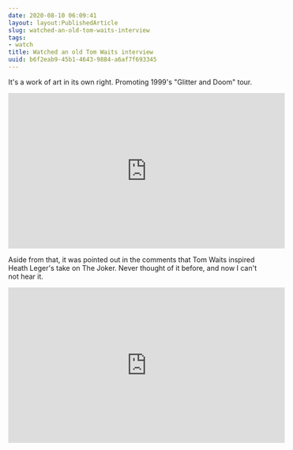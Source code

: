 ```yaml
---
date: 2020-08-10 06:09:41
layout: layout:PublishedArticle
slug: watched-an-old-tom-waits-interview
tags:
- watch
title: Watched an old Tom Waits interview
uuid: b6f2eab9-45b1-4643-9884-a6af7f693345
---
```


It's a work of art in its own right. Promoting 1999's "Glitter and Doom" tour.

<iframe width="560" height="315" src="https://www.youtube.com/embed/Psk3rmjonQA" title="YouTube video player" frameborder="0" allow="accelerometer; autoplay; clipboard-write; encrypted-media; gyroscope; picture-in-picture" allowfullscreen></iframe>

Aside from that, it was pointed out in the comments that Tom Waits inspired Heath Leger's take on
The Joker. Never thought of it before, and now I can't not hear it.

<iframe width="560" height="315" src="https://www.youtube.com/embed/1m5z3vxTd7U" title="YouTube video player" frameborder="0" allow="accelerometer; autoplay; clipboard-write; encrypted-media; gyroscope; picture-in-picture" allowfullscreen></iframe>